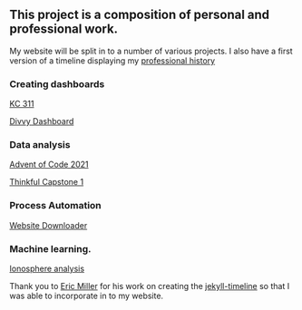 ## This project is a composition of personal and professional work.

My website will be split in to a number of various projects.  I also have a first version of a timeline displaying my [professional history](https://jordanmartinetti.com/2023/12/21/resume.html)

### Creating dashboards
[KC 311](https://jordanmartinetti.com/post/2023/12/15/kc-311.html)

[Divvy Dashboard](https://jordanmartinetti.com/post/2023/12/15/divvy-dashboard.html)

### Data analysis
[Advent of Code 2021](https://jordanmartinetti.com/post/2023/12/18/advent-of-code-2021.html)

[Thinkful Capstone 1](https://jordanmartinetti.com/post/2023/11/10/Capstone1.html)

### Process Automation
[Website Downloader](https://www.jordanmartinetti.com/data-analysis/2023/11/10/website-downloader.html)

### Machine learning.
[Ionosphere analysis](https://jordanmartinetti.com/post/2023/12/14/ionosphere-analysis.html)


Thank you to [Eric Miller](https://github.com/SimplGy) for his work on creating the [jekyll-timeline](https://github.com/SimplGy/jekyll-timeline) so that I was able to incorporate in to my website.
